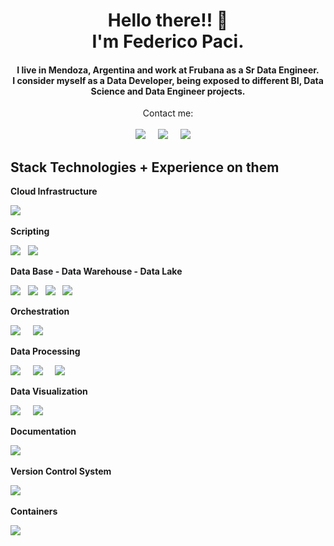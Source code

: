 
<h1 align='center'>Hello there!! 👋<br /> I'm Federico Paci.</h1>
 
<h4 align='center'>
  I live in Mendoza, Argentina and work at <b>Frubana</b> as a Sr Data Engineer.<br /> I consider myself as a Data Developer, being exposed to different BI, Data Science and Data Engineer projects.<br />
</h4>


<p align='center'>
    Contact me:<br /><br/>
    <a href="https://www.linkedin.com/in/fpaci"><img src="https://img.shields.io/badge/linkedin-%230A66C2?style=for-the-badge&logo=linkedin&logoColor=white" /></a>&nbsp;&nbsp;&nbsp;&nbsp;
    <a href="mailto%3Afmpaci88%40gmail.com"><img src="https://img.shields.io/badge/gmail-%23EA4335?style=for-the-badge&logo=gmail&logoColor=white" /></a>&nbsp;&nbsp;&nbsp;&nbsp;
    <a href="https://fmpaci.github.io"><img src="https://img.shields.io/badge/Read_My_CV-1185424995313270876?style=for-the-badge&logo=readdotcv" /></a>&nbsp;&nbsp;&nbsp;&nbsp;
</p>



## Stack Technologies + Experience on them

**Cloud Infrastructure**
<p align='left'>
    <a href="https://aws.amazon.com/"><img src="https://img.shields.io/badge/(AWS)_Amazon_Web_Services-%2B2-blue?style=for-the-badge&logo=amazonaws&logoColor=%23232F3E&labelColor=%23E6E6E6" /></a>&nbsp;&nbsp;&nbsp;&nbsp;
</p>


**Scripting**
<p align='left'>
    <a href="https://es.wikipedia.org/wiki/SQL"><img src="https://img.shields.io/badge/SQL-%2B12-blue?style=for-the-badge&logo=adminer&logoColor=%234053D6&labelColor=%23E6E6E6"/></a>&nbsp;&nbsp;
    <a href="https://www.python.org/"><img src="https://img.shields.io/badge/python-%2B3-blue?style=for-the-badge&logo=python&labelColor=%23E6E6E6" /></a>&nbsp;&nbsp 
</p>

**Data Base - Data Warehouse - Data Lake**
<p align='left'>
    <a href=""><img src="https://img.shields.io/badge/SQL%20Server-%2B7-blue?style=for-the-badge&logo=microsoftsqlserver&logoColor=%23CC2927&labelColor=E6E6E6"/></a>&nbsp;&nbsp;
    <a href="https://teradata.com"><img src="https://img.shields.io/badge/teradata-%2B4-blue?style=for-the-badge&logo=teradata&logoColor=%23F37440&labelColor=E6E6E6" /></a>&nbsp;&nbsp
    <a href="https://www.postgresql.org/"><img src="https://img.shields.io/badge/PostgreSQL-%2B3-blue?style=for-the-badge&logo=postgresql&logoColor=4169E1&labelColor=E6E6E6" /></a>&nbsp&nbsp;
    <a href="https://aws.amazon.com/redshift/"><img src="https://img.shields.io/badge/Redshift-%2B2-blue?style=for-the-badge&logo=amazonredshift&logoColor=8C4FFF&labelColor=E6E6E6" /></a>&nbsp;&nbsp
</p>

**Orchestration**
<p align='left'>
    <a href="https://airflow.apache.org/"><img src="https://img.shields.io/badge/Airflow-%2B2-blue?style=for-the-badge&logo=apacheairflow&logoColor=%23017CEE&labelColor=%23E6E6E6" /></a>&nbsp;&nbsp;&nbsp;&nbsp;
    <a href="https://www.informatica.com/platform/powercenter-cloud-modernization.html"><img src="https://img.shields.io/badge/(IPC)Informatica_Power_Center-%2B1-blue?style=for-the-badge&logo=informatica&logoColor=%23FF4D00&labelColor=%23E6E6E6"/></a>&nbsp;&nbsp;
</p>


**Data Processing**
<p align='left'>
  <a href="https://spark.apache.org/docs/latest/api/python/"><img src="https://img.shields.io/badge/Glue-%2B2-blue?style=for-the-badge&logo=amazonaws&logoColor=%23232F3E&labelColor=%23E6E6E6" /></a>&nbsp;&nbsp;&nbsp;&nbsp;
  <a href="https://pandas.pydata.org/"><img src="https://img.shields.io/badge/Pandas-%2B2-blue?style=for-the-badge&logo=pandas&logoColor=%23150458&labelColor=%23E6E6E6" /></a>&nbsp;&nbsp;&nbsp;&nbsp;
  <a href="https://spark.apache.org/docs/latest/api/python/"><img src="https://img.shields.io/badge/Pyspark-%2B2-blue?style=for-the-badge&logo=apachespark&logoColor=%23E25A1C&labelColor=%23E6E6E6" /></a>&nbsp;&nbsp;&nbsp;&nbsp;
</p>

**Data Visualization**
<p align='left'>
  <a href="https://www.looker.com/"><img src="https://img.shields.io/badge/looker-3670A0.svg?&style=for-the-badge&logo=looker&logoColor=white" /></a>&nbsp;&nbsp;&nbsp;&nbsp;
  <a href="https://superset.apache.org/"><img src="https://img.shields.io/badge/apache_superset-114f63.svg?&style=for-the-badge&logo=superset&logoColor=white" /></a>&nbsp;&nbsp;&nbsp;&nbsp;
</p>

**Documentation**
<p align='left'>
  <a href="https://www.docker.com/"><img src="https://img.shields.io/badge/Confluence-%2B3-blue?style=for-the-badge&logo=confluence&logoColor=%23172B4D&labelColor=%23E6E6E6" /></a>&nbsp;&nbsp;&nbsp;&nbsp;
  <a href=""><img src=""/></a>&nbsp;&nbsp;
</p>


**Version Control System**
<p align='left'>
    <a href="https://git-scm.com/"><img src="https://img.shields.io/badge/GIT-%2B5-blue?style=for-the-badge&logo=git&logoColor=%23F05032&labelColor=%23E6E6E6"/></a>&nbsp;&nbsp;
</p>

**Containers**
<p align='left'>
  <a href="https://www.docker.com/"><img src="https://img.shields.io/badge/Docker-%2B1-blue?style=for-the-badge&logo=docker&logoColor=%232496ED&labelColor=%23E6E6E6" /></a>&nbsp;&nbsp;&nbsp;&nbsp;
</p>

